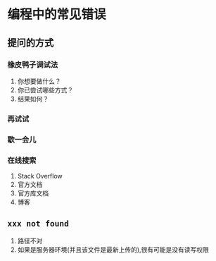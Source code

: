 # 编程中的常见错误

## 提问的方式

### 橡皮鸭子调试法

1. 你想要做什么？
2. 你已尝试哪些方式？
3. 结果如何？

### 再试试

### 歇一会儿

### 在线搜索

1. Stack Overflow
2. 官方文档
3. 官方库文档
4. 博客


## `xxx not found`

1. 路径不对
2. 如果是服务器环境(并且该文件是最新上传的),很有可能是没有读写权限
